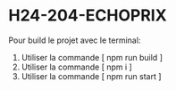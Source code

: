 # H24-204-ECHOPRIX

Pour build le projet avec le terminal:
1. Utiliser la commande [ npm run build ]
2. Utiliser la commande [ npm i ]
3. Utiliser la commande [ npm run start ]
